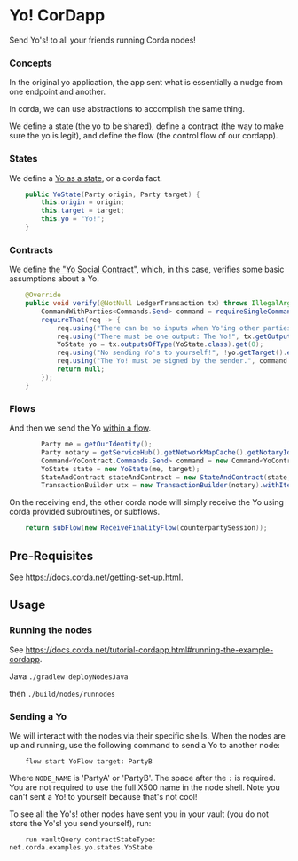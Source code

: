 # Yo! CorDapp

Send Yo's! to all your friends running Corda nodes!


### Concepts

In the original yo application, the app sent what is essentially a nudge from one endpoint and another.

In corda, we can use abstractions to accomplish the same thing.


We define a state (the yo to be shared), define a contract (the way to make sure the yo is legit), and define the flow (the control flow of our cordapp).

### States
We define a [Yo as a state](https://github.com/corda/samples-java/blob/master/basic-cordapps/yo-cordapp/contracts-java/src/main/java/net/corda/examples/yo/states/YoState.java#L31-L35), or a corda fact.

```java
    public YoState(Party origin, Party target) {
        this.origin = origin;
        this.target = target;
        this.yo = "Yo!";
    }
```


### Contracts
We define [the "Yo Social Contract"](https://github.com/corda/samples-java/blob/master/basic-cordapps/yo-cordapp/contracts-java/src/main/java/net/corda/examples/yo/contracts/YoContract.java#L21-L32), which, in this case, verifies some basic assumptions about a Yo.

```java
    @Override
    public void verify(@NotNull LedgerTransaction tx) throws IllegalArgumentException {
        CommandWithParties<Commands.Send> command = requireSingleCommand(tx.getCommands(), Commands.Send.class);
        requireThat(req -> {
            req.using("There can be no inputs when Yo'ing other parties", tx.getInputs().isEmpty());
            req.using("There must be one output: The Yo!", tx.getOutputs().size() == 1);
            YoState yo = tx.outputsOfType(YoState.class).get(0);
            req.using("No sending Yo's to yourself!", !yo.getTarget().equals(yo.getOrigin()));
            req.using("The Yo! must be signed by the sender.", command.getSigners().contains(yo.getOrigin().getOwningKey()));
            return null;
        });
    }

```


### Flows
And then we send the Yo [within a flow](https://github.com/corda/samples-java/blob/master/basic-cordapps/yo-cordapp/workflows-java/src/main/java/net/corda/examples/yo/flows/YoFlow.java#L59-L64).

```java
        Party me = getOurIdentity();
        Party notary = getServiceHub().getNetworkMapCache().getNotaryIdentities().get(0);
        Command<YoContract.Commands.Send> command = new Command<YoContract.Commands.Send>(new YoContract.Commands.Send(), ImmutableList.of(me.getOwningKey()));
        YoState state = new YoState(me, target);
        StateAndContract stateAndContract = new StateAndContract(state, YoContract.ID);
        TransactionBuilder utx = new TransactionBuilder(notary).withItems(stateAndContract, command);
```

On the receiving end, the other corda node will simply receive the Yo using corda provided subroutines, or subflows.

```java
    return subFlow(new ReceiveFinalityFlow(counterpartySession));
```




## Pre-Requisites

See https://docs.corda.net/getting-set-up.html.

## Usage

### Running the nodes

See https://docs.corda.net/tutorial-cordapp.html#running-the-example-cordapp.

Java
``./gradlew deployNodesJava``


then
``./build/nodes/runnodes``

### Sending a Yo

We will interact with the nodes via their specific shells. When the nodes are up and running, use the following command to send a
Yo to another node:

```
    flow start YoFlow target: PartyB
```

Where `NODE_NAME` is 'PartyA' or 'PartyB'. The space after the `:` is required. You are not required to use the full
X500 name in the node shell. Note you can't sent a Yo! to yourself because that's not cool!

To see all the Yo's! other nodes have sent you in your vault (you do not store the Yo's! you send yourself), run:

```
    run vaultQuery contractStateType: net.corda.examples.yo.states.YoState
```

